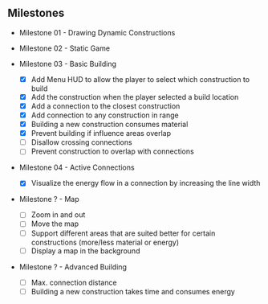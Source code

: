 ## Milestones

* Milestone 01 - Drawing Dynamic Constructions

* Milestone 02 - Static Game

* Milestone 03 - Basic Building
  * [x] Add Menu HUD to allow the player to select which construction to build
  * [x] Add the construction when the player selected a build location
  * [x] Add a connection to the closest construction
  * [x] Add connection to any construction in range
  * [x] Building a new construction consumes material
  * [x] Prevent building if influence areas overlap
  * [ ] Disallow crossing connections
  * [ ] Prevent construction to overlap with connections

* Milestone 04 - Active Connections
  * [x] Visualize the energy flow in a connection by increasing the line width

* Milestone ? - Map
  * [ ] Zoom in and out
  * [ ] Move the map
  * [ ] Support different areas that are suited better for certain constructions (more/less material or energy)
  * [ ] Display a map in the background

* Milestone ? - Advanced Building
  * [ ] Max. connection distance
  * [ ] Building a new construction takes time and consumes energy
